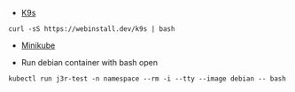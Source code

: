 - [K9s](https://github.com/derailed/k9s#readme)
```
curl -sS https://webinstall.dev/k9s | bash
```
- [Minikube](https://github.com/kubernetes/minikube#readme)

- Run debian container with bash open
```
kubectl run j3r-test -n namespace --rm -i --tty --image debian -- bash
```
